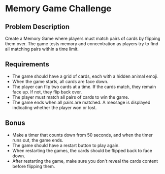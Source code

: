 # Memory Game Challenge

## Problem Description

Create a Memory Game where players must match pairs of cards by flipping them over. The game tests memory and concentration as players try to find all matching pairs within a time limit.

## Requirements

- The game should have a grid of cards, each with a hidden animal emoji.
- When the game starts, all cards are face down.
- The player can flip two cards at a time. If the cards match, they remain face up. If not, they flip back over.
- The player must match all pairs of cards to win the game.
- The game ends when all pairs are matched. A message is displayed indicating whether the player won or lost.

## Bonus

- Make a timer that counts down from 50 seconds, and when the timer runs out, the game ends.
- The game should have a restart button to play again.
- When restarting the games, the cards should be flipped back to face down.
- After restarting the game, make sure you don't reveal the cards content before flipping them.
